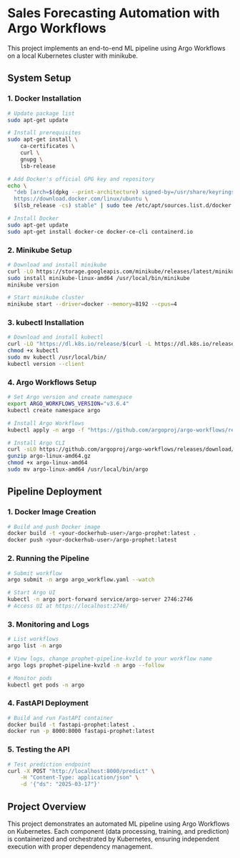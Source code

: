 # Sales Forecasting Automation with Argo Workflows

This project implements an end-to-end ML pipeline using Argo Workflows on a local Kubernetes cluster with minikube.

## System Setup

### 1. Docker Installation
```bash
# Update package list
sudo apt-get update

# Install prerequisites
sudo apt-get install \
    ca-certificates \
    curl \
    gnupg \
    lsb-release

# Add Docker's official GPG key and repository
echo \
  "deb [arch=$(dpkg --print-architecture) signed-by=/usr/share/keyrings/docker-archive-keyring.gpg] \
  https://download.docker.com/linux/ubuntu \
  $(lsb_release -cs) stable" | sudo tee /etc/apt/sources.list.d/docker.list > /dev/null

# Install Docker
sudo apt-get update
sudo apt-get install docker-ce docker-ce-cli containerd.io
```

### 2. Minikube Setup
```bash
# Download and install minikube
curl -LO https://storage.googleapis.com/minikube/releases/latest/minikube-linux-amd64
sudo install minikube-linux-amd64 /usr/local/bin/minikube
minikube version

# Start minikube cluster
minikube start --driver=docker --memory=8192 --cpus=4
```

### 3. kubectl Installation
```bash
# Download and install kubectl
curl -LO "https://dl.k8s.io/release/$(curl -L https://dl.k8s.io/release/stable.txt)/bin/linux/amd64/kubectl"
chmod +x kubectl
sudo mv kubectl /usr/local/bin/
kubectl version --client
```

### 4. Argo Workflows Setup
```bash
# Set Argo version and create namespace
export ARGO_WORKFLOWS_VERSION="v3.6.4"
kubectl create namespace argo

# Install Argo Workflows
kubectl apply -n argo -f "https://github.com/argoproj/argo-workflows/releases/download/$ARGO_WORKFLOWS_VERSION/quick-start-minimal.yaml"

# Install Argo CLI
curl -sLO https://github.com/argoproj/argo-workflows/releases/download/v3.6.4/argo-linux-amd64.gz
gunzip argo-linux-amd64.gz
chmod +x argo-linux-amd64
sudo mv argo-linux-amd64 /usr/local/bin/argo
```

## Pipeline Deployment

### 1. Docker Image Creation
```bash
# Build and push Docker image
docker build -t <your-dockerhub-user>/argo-prophet:latest .
docker push <your-dockerhub-user>/argo-prophet:latest
```

### 2. Running the Pipeline
```bash
# Submit workflow
argo submit -n argo argo_workflow.yaml --watch

# Start Argo UI
kubectl -n argo port-forward service/argo-server 2746:2746
# Access UI at https://localhost:2746/
```

### 3. Monitoring and Logs
```bash
# List workflows
argo list -n argo

# View logs, change prophet-pipeline-kvzld to your workflow name
argo logs prophet-pipeline-kvzld -n argo --follow

# Monitor pods
kubectl get pods -n argo
```

### 4. FastAPI Deployment
```bash
# Build and run FastAPI container
docker build -t fastapi-prophet:latest .
docker run -p 8000:8000 fastapi-prophet:latest
```


### 5. Testing the API
```bash
# Test prediction endpoint
curl -X POST "http://localhost:8000/predict" \
    -H "Content-Type: application/json" \
    -d '{"ds": "2025-03-17"}'
```


## Project Overview
This project demonstrates an automated ML pipeline using Argo Workflows on Kubernetes. Each component (data processing, training, and prediction) is containerized and orchestrated by Kubernetes, ensuring independent execution with proper dependency management.

